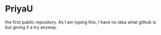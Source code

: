 # PriyaU
the first public repository. As I am typing this, I have no idea what github is but giving it a try anyway.
